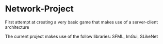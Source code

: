 # Network-Project
First attempt at creating a very basic game that makes use of a server-client architecture 

The current project makes use of the follow libraries:
SFML,
ImGui,
SLikeNet
